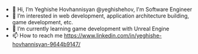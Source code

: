 - 👋 Hi, I’m Yeghishe Hovhannisyan @yeghishehov, I'm Software Engineer
- 👀 I’m interested in web development, application architecture building, game development, etc.
- 🌱 I’m currently learning game development with Unreal Engine
- 📫 How to reach me https://www.linkedin.com/in/yeghishe-hovhannisyan-9644b9147/

<!---
yeghishehov/yeghishehov is a ✨ special ✨ repository because its `README.md` (this file) appears on your GitHub profile.
You can click the Preview link to take a look at your changes.
--->
